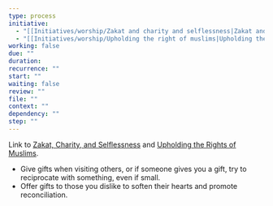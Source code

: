 ```yaml
---
type: process
initiative:
  - "[[Initiatives/worship/Zakat and charity and selflessness|Zakat and charity and selflessness]]"
  - "[[Initiatives/worship/Upholding the right of muslims|Upholding the right of muslims]]"
working: false
due: ""
duration: 
recurrence: ""
start: ""
waiting: false
review: ""
file: ""
context: ""
dependency: ""
step: ""
---
```

Link to [Zakat, Charity, and Selflessness](Initiatives/worship/Zakat%20and%20charity%20and%20selflessness.md) and [Upholding the Rights of Muslims](Initiatives/worship/Upholding%20the%20right%20of%20muslims.md).  

- Give gifts when visiting others, or if someone gives you a gift, try to reciprocate with something, even if small.  
- Offer gifts to those you dislike to soften their hearts and promote reconciliation.  


